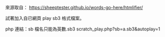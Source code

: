 來源取自：
https://sheeptester.github.io/words-go-here/htmlifier/

試著加入自已網頁 play sb3 格式檔案。

php 連結：sb 檔名只能為英數.sb3
scratch_play.php?sb=a.sb3&autoplay=1
